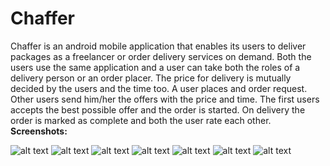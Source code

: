 # Chaffer
Chaffer is an android mobile application that enables its users to deliver packages as a freelancer or order delivery services on demand. Both the users use the same application and a user can take both the roles of a delivery person or an order placer. The price for delivery is mutually decided by the users and the time too. A user places and order request. Other users send him/her the offers with the price and time. The first users accepts the best possible offer and the order is started. On delivery the order is marked as complete and both the user rate each other.
<b>Screenshots:</b>

![alt text](https://firebasestorage.googleapis.com/v0/b/chaffer-340a7.appspot.com/o/untitled1.png?alt=media&token=b57db099-0a99-4644-a58d-5981ad02a2e8)
![alt text](https://firebasestorage.googleapis.com/v0/b/chaffer-340a7.appspot.com/o/Untitled2.png?alt=media&token=86d1ec9c-45bd-42a4-b929-b5558d8c635c)
![alt text](https://firebasestorage.googleapis.com/v0/b/chaffer-340a7.appspot.com/o/Untitled3.png?alt=media&token=b8c4e465-d48e-4485-a6f1-013eba538e46)
![alt text](https://firebasestorage.googleapis.com/v0/b/chaffer-340a7.appspot.com/o/Untitled4.png?alt=media&token=d323d116-225a-4ded-a1b9-bf9128fa7746)
![alt text](https://firebasestorage.googleapis.com/v0/b/chaffer-340a7.appspot.com/o/Untitled5.png?alt=media&token=71fb3aaf-79ce-4ffc-8e05-1e1185a6feb5)
![alt text](https://firebasestorage.googleapis.com/v0/b/chaffer-340a7.appspot.com/o/Untitled6.png?alt=media&token=cd448caa-d356-4713-b9ff-ee6f9b9e5ba1)
![alt text](https://firebasestorage.googleapis.com/v0/b/chaffer-340a7.appspot.com/o/Untitled7.png?alt=media&token=155fda53-450a-4b9a-b91a-25ed675909c5)
